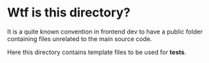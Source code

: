 # Wtf is this directory?

It is a quite known convention in frontend dev to have a public folder
containing files unrelated to the main source code.

Here this directory contains template files to be used for **tests**.
